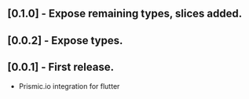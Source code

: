 ## [0.1.0] - Expose remaining types, slices added.

## [0.0.2] - Expose types.

## [0.0.1] - First release.

* Prismic.io integration for flutter
